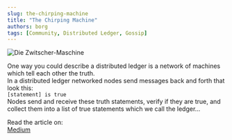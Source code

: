 ```yaml
---
slug: the-chirping-machine
title: "The Chirping Machine"
authors: borg
tags: [Community, Distributed Ledger, Gossip]
---
```


![Die Zwitscher-Maschine](https://miro.medium.com/max/1400/0*-ldlm3IWjU4FOEBU.jpg)

One way you could describe a distributed ledger is a network of machines which tell each other the truth.  
In a distributed ledger networked nodes send messages back and forth that look this:  
`[statement] is true`  
Nodes send and receive these truth statements, verify if they are true, and collect them into a list of true statements which we call the ledger... 

Read the article on:  
[Medium](https://medium.com/coinmonks/the-chirping-machine-4c73269c2871)  
